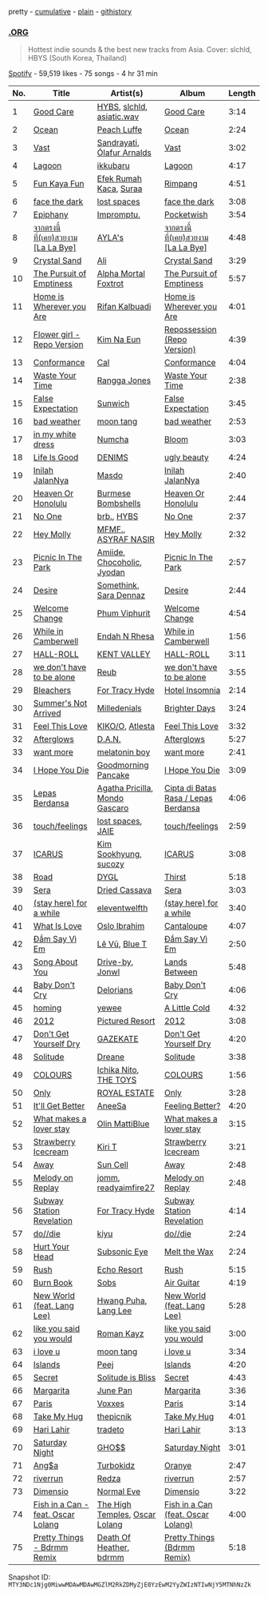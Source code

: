 pretty - [cumulative](/playlists/cumulative/37i9dQZF1DWXQXM7agvwjO.md) - [plain](/playlists/plain/37i9dQZF1DWXQXM7agvwjO) - [githistory](https://github.githistory.xyz/mackorone/spotify-playlist-archive/blob/main/playlists/plain/37i9dQZF1DWXQXM7agvwjO)

### [.ORG](https://open.spotify.com/playlist/37i9dQZF1DWXQXM7agvwjO)

> Hottest indie sounds & the best new tracks from Asia\. Cover: slchld, HBYS \(South Korea, Thailand\)

[Spotify](https://open.spotify.com/user/spotify) - 59,519 likes - 75 songs - 4 hr 31 min

| No. | Title | Artist(s) | Album | Length |
|---|---|---|---|---|
| 1 | [Good Care](https://open.spotify.com/track/1argqjqP7b6GjGfAGiBlF8) | [HYBS](https://open.spotify.com/artist/4mr4X9nJC8DPlNukWbgAaI), [slchld](https://open.spotify.com/artist/33crDRqANd3NQHJagZkQ7O), [asiatic.wav](https://open.spotify.com/artist/3tGCfr3ALXtQrYHPOm9OTx) | [Good Care](https://open.spotify.com/album/6GE5HCTdt1M0ByOFLoXV4d) | 3:14 |
| 2 | [Ocean](https://open.spotify.com/track/3wk5eClZ1jwqeX3r48YYNR) | [Peach Luffe](https://open.spotify.com/artist/6KvuacOcxH22xWgQTAwxui) | [Ocean](https://open.spotify.com/album/4iQxzq6K4KUjUOA5YXTQj9) | 2:24 |
| 3 | [Vast](https://open.spotify.com/track/3zeMHlSsmxidNhLr11wcUN) | [Sandrayati](https://open.spotify.com/artist/5rF3UasE0KYra7muGoKpzF), [Ólafur Arnalds](https://open.spotify.com/artist/7E3BRXV9ZbCt5lQTCXMTia) | [Vast](https://open.spotify.com/album/5xcpUoCn6DdkgD2mVxrixQ) | 3:02 |
| 4 | [Lagoon](https://open.spotify.com/track/3NLMY8Wh4hUC32sPANETIA) | [ikkubaru](https://open.spotify.com/artist/3jOVGGa69UVA6d1InnQabx) | [Lagoon](https://open.spotify.com/album/2QGfhTS180MI7eSFO0Uc8E) | 4:17 |
| 5 | [Fun Kaya Fun](https://open.spotify.com/track/4BNEjUYMw5eTestrJfHHId) | [Efek Rumah Kaca](https://open.spotify.com/artist/3uSvD31crYEsBLuiAFD02b), [Suraa](https://open.spotify.com/artist/1VA3wkQ3Ux11Lf6P2k8b5z) | [Rimpang](https://open.spotify.com/album/1ooPTrKGBfTcD8iqdIAGy3) | 4:51 |
| 6 | [face the dark](https://open.spotify.com/track/1absOKTg5rppI8ed8ZMYSz) | [lost spaces](https://open.spotify.com/artist/387YZVajWRq3ZPiCxiX07b) | [face the dark](https://open.spotify.com/album/3Nu8apPVgzTcocxAF2DtAu) | 3:08 |
| 7 | [Epiphany](https://open.spotify.com/track/5LwX0XuDEG9YmMN5DjP6rX) | [Impromptu.](https://open.spotify.com/artist/2vQ4RWfaZHxPt9tMhEDp3w) | [Pocketwish](https://open.spotify.com/album/4cjMMqPXq3Y4tFkCgWyDrB) | 3:54 |
| 8 | [จากตรงนี้ที่\(เคย\)สวยงาม \[La La Bye\]](https://open.spotify.com/track/4fwPmzupzsPEzwquuuVaiw) | [AYLA's](https://open.spotify.com/artist/2XiaPu2j4nBMhF8pIlt6Bk) | [จากตรงนี้ที่\(เคย\)สวยงาม \[La La Bye\]](https://open.spotify.com/album/1XgD84QIPjOXQps6PisWMM) | 4:48 |
| 9 | [Crystal Sand](https://open.spotify.com/track/044boO65yZsvrJxa8lCWuT) | [Ali](https://open.spotify.com/artist/6NNWuImyEhZANj6R2JnDwZ) | [Crystal Sand](https://open.spotify.com/album/1UNudptTf9hJ0efxxHZtKQ) | 3:29 |
| 10 | [The Pursuit of Emptiness](https://open.spotify.com/track/1kcJuKyN1WfmnUHvnxNQwT) | [Alpha Mortal Foxtrot](https://open.spotify.com/artist/47TRj4rb68FLE1RLa2X4gz) | [The Pursuit of Emptiness](https://open.spotify.com/album/2a37hZC9CWhSAuFc3KKz9L) | 5:57 |
| 11 | [Home is Wherever you Are](https://open.spotify.com/track/703VBRaail5rJc0nTJcuwq) | [Rifan Kalbuadi](https://open.spotify.com/artist/6dO5K9GKFs1yW4fHZLI3ys) | [Home is Wherever you Are](https://open.spotify.com/album/1KIwhHoM23KbQF6O8eOrbj) | 4:01 |
| 12 | [Flower girl \- Repo Version](https://open.spotify.com/track/03pYEpRYAoiRIvUGrxxGmo) | [Kim Na Eun](https://open.spotify.com/artist/6BuEojfnU4eZXQENh74c5c) | [Repossession \(Repo Version\)](https://open.spotify.com/album/5N1ZXNF7jbacOvJvUN21Zt) | 4:39 |
| 13 | [Conformance](https://open.spotify.com/track/2JP2UUDmqxhXJ4BHJJhQP5) | [Cal](https://open.spotify.com/artist/3AYpJp0dag8xfkEZ0qoL1h) | [Conformance](https://open.spotify.com/album/64oj3eIQOds4neNe7x4z49) | 4:04 |
| 14 | [Waste Your Time](https://open.spotify.com/track/3o0kjixQEOo1GwfyVxQMUR) | [Rangga Jones](https://open.spotify.com/artist/330A2O2MYF4bWFjwM5PJ4z) | [Waste Your Time](https://open.spotify.com/album/3rdEVjYsptk7fGpSHsxIzP) | 2:38 |
| 15 | [False Expectation](https://open.spotify.com/track/3myFzR8wpHc935zYuICIbT) | [Sunwich](https://open.spotify.com/artist/45KFMEB3QETjFvFME86vYO) | [False Expectation](https://open.spotify.com/album/7d5F0itIUXgdUJgujviwzV) | 3:45 |
| 16 | [bad weather](https://open.spotify.com/track/1B7dvUWXL8tJFtsFgbj5mm) | [moon tang](https://open.spotify.com/artist/51ZhiTtynrHq7tD4xfGZV7) | [bad weather](https://open.spotify.com/album/7GcqB2QpeFKDg4gDcaN52q) | 2:53 |
| 17 | [in my white dress](https://open.spotify.com/track/0uS73WeUprjNuI44swS8Hl) | [Numcha](https://open.spotify.com/artist/6bguntfj9ZnX1lFvSYl72d) | [Bloom](https://open.spotify.com/album/18RDnaVusM3sD5chVIUFzh) | 3:03 |
| 18 | [Life Is Good](https://open.spotify.com/track/1EfPleE2AT7pvxpvFYIlIO) | [DENIMS](https://open.spotify.com/artist/2pNPsyKj8HzdWN359wDrsq) | [ugly beauty](https://open.spotify.com/album/28sDeJjrMZ6TmwiZQCJ0wY) | 4:24 |
| 19 | [Inilah JalanNya](https://open.spotify.com/track/6u2B9FZFAEFKEQhSWhKg4z) | [Masdo](https://open.spotify.com/artist/2r1WoyhX1FSc7AmcF8rkoO) | [Inilah JalanNya](https://open.spotify.com/album/3ddYz2fYJB0jUPsyICvKYH) | 2:40 |
| 20 | [Heaven Or Honolulu](https://open.spotify.com/track/5QcuSJWlK8VkXnlGkFSoTF) | [Burmese Bombshells](https://open.spotify.com/artist/2LjrfHF7nEMEDoTd4eJ522) | [Heaven Or Honolulu](https://open.spotify.com/album/3kktxLKeB8ims1EqUAhyVH) | 2:44 |
| 21 | [No One](https://open.spotify.com/track/0qbZA3IPjeb8lBZ4SZtEHd) | [brb.](https://open.spotify.com/artist/2XBiI8PjCnjJ3XKWtiKcvc), [HYBS](https://open.spotify.com/artist/4mr4X9nJC8DPlNukWbgAaI) | [No One](https://open.spotify.com/album/2h2DQrNPw1aDsuy8xO1GZY) | 2:37 |
| 22 | [Hey Molly](https://open.spotify.com/track/54IE9zQKLBvlwCWEN6AThL) | [MFMF.](https://open.spotify.com/artist/4VyJgkmyclZOaiKFmqX9jR), [ASYRAF NASIR](https://open.spotify.com/artist/0AuICTYmANWThRroYVxJrT) | [Hey Molly](https://open.spotify.com/album/0x4OQypKeySPVnldwJHS6u) | 2:32 |
| 23 | [Picnic In The Park](https://open.spotify.com/track/1H9RljOIfrpDXj8tBYi746) | [Amiide](https://open.spotify.com/artist/7BKuLuQjskBFEVCk3JlDGR), [Chocoholic](https://open.spotify.com/artist/4UohSp9DAmnCA9mgWqj8d1), [Jyodan](https://open.spotify.com/artist/7n0YtK7gMQVm6XPELdDFG6) | [Picnic In The Park](https://open.spotify.com/album/7vGvMZJ2EcjqALGYxRmAuB) | 2:57 |
| 24 | [Desire](https://open.spotify.com/track/3xnBJVytupb5FhfOHwjwER) | [Somethink](https://open.spotify.com/artist/7L8UCXrauhPxujACcmrExI), [Sara Dennaz](https://open.spotify.com/artist/7EWf5ShQantyDNV3dYtTst) | [Desire](https://open.spotify.com/album/1BssOlfQL1Mc4BKMzmRXDG) | 2:44 |
| 25 | [Welcome Change](https://open.spotify.com/track/2quiwMMUFiAwGqN54rOADl) | [Phum Viphurit](https://open.spotify.com/artist/5mqguTgtaoCMNMZD6txCh6) | [Welcome Change](https://open.spotify.com/album/76uvZpZOt6dwlkxx2drSju) | 4:54 |
| 26 | [While in Camberwell](https://open.spotify.com/track/5aIYda09hchXx63jFJDc7c) | [Endah N Rhesa](https://open.spotify.com/artist/0GH4vb2jkC3AVxMChCp1W7) | [While in Camberwell](https://open.spotify.com/album/5rYQEa8Z9buBIoTcdVgYBf) | 1:56 |
| 27 | [HALL\-ROLL](https://open.spotify.com/track/7hynAayzA6HbcRMQmjcv5n) | [KENT VALLEY](https://open.spotify.com/artist/16TsqZdOE4NBhgUe0d3up7) | [HALL\-ROLL](https://open.spotify.com/album/4ZhZ61OsyegB5P42LjcvPu) | 3:11 |
| 28 | [we don't have to be alone](https://open.spotify.com/track/5FpTK4Z1piJvDuuq3vmtxA) | [Reub](https://open.spotify.com/artist/2VIpsUyYMf7opaz3dG4OiF) | [we don't have to be alone](https://open.spotify.com/album/0ZLZ0eD69PGmrtuRYvfxz3) | 3:55 |
| 29 | [Bleachers](https://open.spotify.com/track/1Iw0F6t71sem5PWGhPnKoN) | [For Tracy Hyde](https://open.spotify.com/artist/6D4CyQKY5fDsjK5qKNfqDy) | [Hotel Insomnia](https://open.spotify.com/album/5gUvrb0y7rmxfjnhhGDZKh) | 2:14 |
| 30 | [Summer's Not Arrived](https://open.spotify.com/track/6vhCWtwqEddPTXs58QWZKZ) | [Milledenials](https://open.spotify.com/artist/0Mh5wMruCzJIMbeospsjyB) | [Brighter Days](https://open.spotify.com/album/0WIU7w0fq1XlGt0NaYob4B) | 3:24 |
| 31 | [Feel This Love](https://open.spotify.com/track/3JKllHjbLp56oRExQRnbAr) | [KIKO/O](https://open.spotify.com/artist/2BvoWIqtmTwqBRqdHiHuKm), [Atlesta](https://open.spotify.com/artist/60bdlCy6b211wIIrNKUWjU) | [Feel This Love](https://open.spotify.com/album/5g8ZhcJuUMnobkn9weEhan) | 3:32 |
| 32 | [Afterglows](https://open.spotify.com/track/7l5PXeGa7zA8uHGVmnEZk0) | [D.A.N.](https://open.spotify.com/artist/1pnciyHx1BO7b1EqyatTrx) | [Afterglows](https://open.spotify.com/album/4rITnQeJvDzwZ4nhvFeCtv) | 5:27 |
| 33 | [want more](https://open.spotify.com/track/11I4dJxNvPVf3TBqiqHVbz) | [melatonin boy](https://open.spotify.com/artist/66vheDPkCTxEfvcqxPZR19) | [want more](https://open.spotify.com/album/0hKVDrwUxKUpWb90IiWsrM) | 2:41 |
| 34 | [I Hope You Die](https://open.spotify.com/track/3APupcckOdS9qT1AKvghU3) | [Goodmorning Pancake](https://open.spotify.com/artist/7Bezyy4h6Ftw2pjtq8NcbE) | [I Hope You Die](https://open.spotify.com/album/0VMubKy7eSXdE0hm7hIMQg) | 3:09 |
| 35 | [Lepas Berdansa](https://open.spotify.com/track/0IzuVV47KPKT0ejyaKLQaT) | [Agatha Pricilla](https://open.spotify.com/artist/5j6EloCQDnZmMP3k6pATOd), [Mondo Gascaro](https://open.spotify.com/artist/6x92tfaXHuPBctPxrfTeMY) | [Cipta di Batas Rasa / Lepas Berdansa](https://open.spotify.com/album/1jdYQWbLFxrTX6aHyHDfgj) | 4:06 |
| 36 | [touch/feelings](https://open.spotify.com/track/2RpyjZCrhMb9rdpOE1lXlk) | [lost spaces](https://open.spotify.com/artist/387YZVajWRq3ZPiCxiX07b), [JAIE](https://open.spotify.com/artist/74Zk4BaTpscIf6k04UoCds) | [touch/feelings](https://open.spotify.com/album/2SZLgFJyoHaExsSJEsfOXU) | 2:59 |
| 37 | [ICARUS](https://open.spotify.com/track/6I1VYleHY5n6RJujfFvj33) | [Kim Sookhyung](https://open.spotify.com/artist/5Yjiiksbgd959gXHO7H7in), [sucozy](https://open.spotify.com/artist/0UJT6CvlHhWZbgnV1wGakZ) | [ICARUS](https://open.spotify.com/album/7hauZJUoi314kbFesqZ5Jt) | 3:08 |
| 38 | [Road](https://open.spotify.com/track/6f5OzmQxiXh6viB0WQP1C2) | [DYGL](https://open.spotify.com/artist/43kKsfG1eZSFW785NtHDYs) | [Thirst](https://open.spotify.com/album/2eLnAcGJgI4cdFlqjT25h1) | 5:18 |
| 39 | [Sera](https://open.spotify.com/track/5fJyD0EG6uBxcExhUlYZZq) | [Dried Cassava](https://open.spotify.com/artist/0ZFOqczQaOVygEA3lFm244) | [Sera](https://open.spotify.com/album/1ZTFntttDauVPZGMS2iiTH) | 3:03 |
| 40 | [\(stay here\) for a while](https://open.spotify.com/track/7ITUmCohDlD7B1aNnQUuc5) | [eleventwelfth](https://open.spotify.com/artist/2obLLc4blv37GYbFwqyE3t) | [\(stay here\) for a while](https://open.spotify.com/album/2lagvaT1M17CnirnR8OAjS) | 3:40 |
| 41 | [What Is Love](https://open.spotify.com/track/6KQT3r0Vxlq7ScQODnMV5n) | [Oslo Ibrahim](https://open.spotify.com/artist/58tCW7poCEjQCqJTaeVsSF) | [Cantaloupe](https://open.spotify.com/album/49uQ16B3gZnVSn7DaQ80H6) | 4:07 |
| 42 | [Đắm Say Vì Em](https://open.spotify.com/track/0RvPBOC0hAyU3zCHwMGOsK) | [Lê Vũ](https://open.spotify.com/artist/5t18GHcI1L5EeeMCQLKchZ), [Blue T](https://open.spotify.com/artist/7tV3i4vr53vtH5ND4mvhVq) | [Đắm Say Vì Em](https://open.spotify.com/album/5li31XRDU3CX8MOCdtb1sQ) | 2:50 |
| 43 | [Song About You](https://open.spotify.com/track/3MdYsACVXPmyVXD3Dahd2C) | [Drive\-by](https://open.spotify.com/artist/2zKBnnHRzjCxtkJDtWdNRq), [Jonwl](https://open.spotify.com/artist/1acr3vZX3WVbX6dXdwjyhz) | [Lands Between](https://open.spotify.com/album/4h4mbD2ydvIy8wRq3J1X0k) | 5:48 |
| 44 | [Baby Don't Cry](https://open.spotify.com/track/4TPlWx1AaskNu8VLrjgQa2) | [Delorians](https://open.spotify.com/artist/3veLkV7PryzEQXJnFxDhON) | [Baby Don't Cry](https://open.spotify.com/album/7jaXduiHmInnnWDZsA6AFM) | 4:06 |
| 45 | [homing](https://open.spotify.com/track/59Z7pmEAeAdCBjX0bXfcNc) | [yewee](https://open.spotify.com/artist/1zQITcXMrdgZWsBF0dgwXD) | [A Little Cold](https://open.spotify.com/album/2TQbE1BPPmklgjBJ4fd7KK) | 4:32 |
| 46 | [2012](https://open.spotify.com/track/0h5AVdS7PvvY0PpA36neaP) | [Pictured Resort](https://open.spotify.com/artist/7BCf2R7bgylYjfgeq5Zrrm) | [2012](https://open.spotify.com/album/18cRIUHPI3xSIjeBizAokA) | 3:08 |
| 47 | [Don't Get Yourself Dry](https://open.spotify.com/track/3CKSC3Wnq38bitaDJT1scQ) | [GAZEKATE](https://open.spotify.com/artist/4F8TQLHmLbfQbaewX40glp) | [Don't Get Yourself Dry](https://open.spotify.com/album/2QE4Yfo1KiIgpN6Hng3oh6) | 4:20 |
| 48 | [Solitude](https://open.spotify.com/track/1Tn7cUi0j40twvnJKl5OOW) | [Dreane](https://open.spotify.com/artist/3jGBrkfigCO8a21DpyiOMa) | [Solitude](https://open.spotify.com/album/2lv3jXwprDdxCMFo1op1hX) | 3:38 |
| 49 | [COLOURS](https://open.spotify.com/track/3U6DHqP0KCGMSmVFn61YJy) | [Ichika Nito](https://open.spotify.com/artist/1v7B6ZWa7QRQS3knn3Jvf4), [THE TOYS](https://open.spotify.com/artist/5pokGZ1K9Hr6etaKPDxSG8) | [COLOURS](https://open.spotify.com/album/4Kh88t8Dm5bwkdnfwjhBVn) | 1:56 |
| 50 | [Only](https://open.spotify.com/track/76GeMJsP6dA2h0bvyGPoW2) | [ROYAL ESTATE](https://open.spotify.com/artist/0VHEsvWyL8en9IA2JI4jzh) | [Only](https://open.spotify.com/album/1zX1x4Ccl9yXvqdCQmqXdu) | 3:28 |
| 51 | [It'll Get Better](https://open.spotify.com/track/6SiRsVQ8ZZoaG5OXmWxOyF) | [AneeSa](https://open.spotify.com/artist/2pNvaqWpANQG0LphogYOtM) | [Feeling Better?](https://open.spotify.com/album/09WlNwKcj3ABqZZgK41IJX) | 4:20 |
| 52 | [What makes a lover stay](https://open.spotify.com/track/6DDTsWw7YxKvHh3mBBm6Nc) | [Olin MattiBlue](https://open.spotify.com/artist/2E5pDM8XRBqBVdALkdcgcH) | [What makes a lover stay](https://open.spotify.com/album/3OC5dTkgD0aiFECPq9SwPS) | 3:15 |
| 53 | [Strawberry Icecream](https://open.spotify.com/track/3QWDgjquhPquGK71NlBmi8) | [Kiri T](https://open.spotify.com/artist/1gpUtHqrKRAEy8w7ojs8l5) | [Strawberry Icecream](https://open.spotify.com/album/68JIJ0CuNyGkH9na7Y3OiD) | 3:21 |
| 54 | [Away](https://open.spotify.com/track/1m6OZWfg2jwtaoxh6QBXCv) | [Sun Cell](https://open.spotify.com/artist/2FkruVc167pPQ7FYtjmPef) | [Away](https://open.spotify.com/album/5zIoUBN2Z6HRWqgWyPfpbu) | 2:48 |
| 55 | [Melody on Replay](https://open.spotify.com/track/1rXM4OirUNGGtkbYeqZ9je) | [jomm](https://open.spotify.com/artist/2izgD6xMmNboivbb1A6PHE), [readyaimfire27](https://open.spotify.com/artist/2Y65mGq91IEC2tfXNotVQ2) | [Melody on Replay](https://open.spotify.com/album/0nbF8G410gMpuDCv7TMIx6) | 2:48 |
| 56 | [Subway Station Revelation](https://open.spotify.com/track/64QIWtRAivYJpEiikswr7K) | [For Tracy Hyde](https://open.spotify.com/artist/6D4CyQKY5fDsjK5qKNfqDy) | [Subway Station Revelation](https://open.spotify.com/album/3xGvbbfdc5oiEKlzh4co04) | 4:14 |
| 57 | [do//die](https://open.spotify.com/track/5sr6RPNfMWh9tWF4OqJrWV) | [kiyu](https://open.spotify.com/artist/2QliS3HKbo1IrXUmC9hg5C) | [do//die](https://open.spotify.com/album/0GhcEHmamKaqSOlCc3sWfv) | 2:24 |
| 58 | [Hurt Your Head](https://open.spotify.com/track/4uOXlQgcKiARO9BGPDMtbf) | [Subsonic Eye](https://open.spotify.com/artist/6nRhwtv2bwuDvPijPCjcie) | [Melt the Wax](https://open.spotify.com/album/7wsO6M6jZBciVOgYnhq18O) | 2:24 |
| 59 | [Rush](https://open.spotify.com/track/0zUw0nXudjwn9V9MoS6h4U) | [Echo Resort](https://open.spotify.com/artist/5DDzVl7PztpChpK9ZxTXZe) | [Rush](https://open.spotify.com/album/4Dv57kw9Y2U6MMJFcNiesU) | 5:15 |
| 60 | [Burn Book](https://open.spotify.com/track/1aDVkbFZ9qrv4drQUr5D4Y) | [Sobs](https://open.spotify.com/artist/2gj35CRyiuvuJ5VzjkX52i) | [Air Guitar](https://open.spotify.com/album/5jsp54tvHgC19kstd5Kp42) | 4:19 |
| 61 | [New World \(feat\. Lang Lee\)](https://open.spotify.com/track/1WAKQaJR9MrYCRRrzxtAwO) | [Hwang Puha](https://open.spotify.com/artist/6r9cEkpE75hhzDw3jfcRwn), [Lang Lee](https://open.spotify.com/artist/1D96VVpW4US2VSZaZGsRmH) | [New World \(feat\. Lang Lee\)](https://open.spotify.com/album/13pOeFKntLGo1iROzONsEr) | 5:28 |
| 62 | [like you said you would](https://open.spotify.com/track/1nDdAH7CDC0mMN23X6ZTqQ) | [Roman Kayz](https://open.spotify.com/artist/6wMCLX99dfazjaH8QbnCrd) | [like you said you would](https://open.spotify.com/album/7LyzQ7PGeMkwraE2jsAV6o) | 3:00 |
| 63 | [i love u](https://open.spotify.com/track/5y5JrAfwqYDoVrXfv532W4) | [moon tang](https://open.spotify.com/artist/51ZhiTtynrHq7tD4xfGZV7) | [i love u](https://open.spotify.com/album/4np08DYpAtw26nV2UUX47D) | 3:34 |
| 64 | [Islands](https://open.spotify.com/track/69zg6DYmLHgz0piOIIkfwJ) | [Peej](https://open.spotify.com/artist/1fERpjPPt0AJDpT3p7NbiP) | [Islands](https://open.spotify.com/album/4p8WKwApqQoJDmjEYQ2Hog) | 4:20 |
| 65 | [Secret](https://open.spotify.com/track/2Rh1kYN9pPDzedA1UTtJsR) | [Solitude is Bliss](https://open.spotify.com/artist/5BLLhENK8t8r0PP0klTBZx) | [Secret](https://open.spotify.com/album/0cAtpcytnB6u6whusgiH1Y) | 4:43 |
| 66 | [Margarita](https://open.spotify.com/track/07wmygzJZ8HG3j9Iu0YCIQ) | [June Pan](https://open.spotify.com/artist/0p5LfbnKvdqRqZ9u5Nk0S3) | [Margarita](https://open.spotify.com/album/14QSWeqDCKgesoarHCKntL) | 3:36 |
| 67 | [Paris](https://open.spotify.com/track/0andTPdoEDqJ5tsuWOx9BP) | [Voxxes](https://open.spotify.com/artist/0GgS2KBIslAgdZu0XYzSTG) | [Paris](https://open.spotify.com/album/1M9Vczg4mugm6otHw1X5jp) | 3:14 |
| 68 | [Take My Hug](https://open.spotify.com/track/4Fml95IHlQ9QE976vkyvZk) | [thepicnik](https://open.spotify.com/artist/4SMvJNBPlNx6JsonzNi3Nw) | [Take My Hug](https://open.spotify.com/album/3gf0iNThdkWm4GmyPIwCGQ) | 4:01 |
| 69 | [Hari Lahir](https://open.spotify.com/track/4ikMGEBih2VcvACtCiiya8) | [tradeto](https://open.spotify.com/artist/6Sp5KtLrCKSA0eLp0sHptK) | [Hari Lahir](https://open.spotify.com/album/37xidUiolMrIXsQ11h2Ym8) | 3:13 |
| 70 | [Saturday Night](https://open.spotify.com/track/1IjgRvB84ShOBxAO1iTqLt) | [GHO$$](https://open.spotify.com/artist/74k9TFZjvOyebE5pWByAdR) | [Saturday Night](https://open.spotify.com/album/2GeoZP9K0qs6zr40BbAOJX) | 3:01 |
| 71 | [Ang$a](https://open.spotify.com/track/4u16zGIdHrOkMyJOInkF6y) | [Turbokidz](https://open.spotify.com/artist/0X2LJsREqS5E4iFZTStLum) | [Oranye](https://open.spotify.com/album/2Y9GAh9rRYsw1PiS6FDJcy) | 2:47 |
| 72 | [riverrun](https://open.spotify.com/track/1ED4RvaOua1xCVoXBArYup) | [Redza](https://open.spotify.com/artist/7rI4hvk9fjo1LAOXX1XvLG) | [riverrun](https://open.spotify.com/album/2gCNYNlbuhoziX3Sr9lZBJ) | 2:57 |
| 73 | [Dimensio](https://open.spotify.com/track/44aFC9Q6JUO8txxJeunsz3) | [Normal Eve](https://open.spotify.com/artist/6c7nlW5vkowcTcgspuXUIS) | [Dimensio](https://open.spotify.com/album/4xgJN8UO0lrJkUjfgoShBg) | 3:22 |
| 74 | [Fish in a Can \- feat\. Oscar Lolang](https://open.spotify.com/track/2tWeWrvsVB7sK9KopCcpwE) | [The High Temples](https://open.spotify.com/artist/36ku8N2i3yWGUZlp1Zm3Wh), [Oscar Lolang](https://open.spotify.com/artist/1WxiHeimXMJ6kcNlyczScQ) | [Fish in a Can \(feat\. Oscar Lolang\)](https://open.spotify.com/album/3F1aLofaKvFzU3u91tmKwF) | 4:00 |
| 75 | [Pretty Things \- Bdrmm Remix](https://open.spotify.com/track/4Z0eFtA1iuKVfOoAI6PvDK) | [Death Of Heather](https://open.spotify.com/artist/3O2fulTH5rTS4ttjPPI4rS), [bdrmm](https://open.spotify.com/artist/4Cx5LnF4WNJIn9SSqyeq9C) | [Pretty Things \(Bdrmm Remix\)](https://open.spotify.com/album/64ZeSEmLfgv41rFQ2TZrR0) | 5:18 |

Snapshot ID: `MTY3NDc1Njg0MiwwMDAwMDAwMGZlM2RkZDMyZjE0YzEwM2YyZWIzNTIwNjY5MTNhNzZk`
